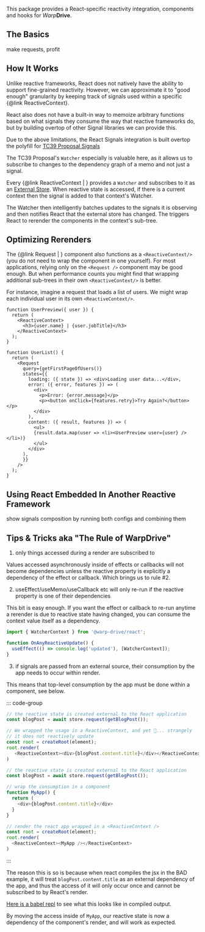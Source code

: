 This package provides a React-specific reactivity integration,
components and hooks for *Warp***Drive**.

## The Basics

make requests, profit

## How It Works

Unlike reactive frameworks, React does not natively have the ability to support
fine-grained reactivity. However, we can approximate it to "good enough"
granularity by keeping track of signals used within a specific {@link ReactiveContext}.

React also does not have a built-in way to memoize arbitrary functions based on
what signals they consume the way that reactive frameworks do, but by building
overtop of other Signal libraries we can provide this.

Due to the above limitations, the React Signals integration is built
overtop the polyfill for [TC39 Proposal Signals](https://github.com/tc39/proposal-signals)

The TC39 Proposal's `Watcher` especially is valuable here, as it allows us to subscribe to changes
to the dependency graph of a memo and not just a signal.

Every {@link ReactiveContext | <ReactiveContext />} provides a `Watcher` and subscribes to it as
an [External Store](https://react.dev/reference/react/useSyncExternalStore). When reactive state is
accessed, if there is a current context then the signal is added to that context's Watcher.

The Watcher then intelligently batches updates to the signals it is observing and then notifies React
that the external store has changed. The triggers React to rerender the components in the context's
sub-tree.

## Optimizing Rerenders

The {@link Request | <Request />} component also functions as a `<ReactiveContext/>` (you do not need to wrap the component
in one yourself). For most applications, relying only on the `<Request />` component may be good enough. But when performance
counts you might find that wrapping additional sub-trees in their own `<ReactiveContext/>` is better.

For instance, imagine a request that loads a list of users. We might wrap each individual user in its own `<ReactiveContext/>`.

```tsx
function UserPreview({ user }) {
  return (
    <ReactiveContext>
      <h3>{user.name} | {user.jobTitle}</h3>
    </ReactiveContext>
  );
}

function UserList() {
  return (
    <Request
      query={getFirstPageOfUsers()}
      states={{
        loading: ({ state }) => <div>Loading user data...</div>,
        error: ({ error, features }) => (
          <div>
            <p>Error: {error.message}</p>
            <p><button onClick={features.retry}>Try Again?</button></p>
          </div>
        ),
        content: ({ result, features }) => (
          <ul>
          {result.data.map(user => <li><UserPreview user={user} /></li>)}
          </ul>
        </div>
      ),
      }}
    />
  );
}
```

## Using React Embedded In Another Reactive Framework

show signals composition by running both configs and combining them

## Tips & Tricks aka "The Rule of WarpDrive"

1. only things accessed during a render are subscribed to

Values accessed asynchronously inside of effects or callbacks will not become dependencies unless the reactive
property is explicitly a dependency of the effect or callback. Which brings us to rule #2.

2. useEffect/useMemo/useCallback etc will only re-run if the reactive property is one of their dependencies

This bit is easy enough. If you want the effect or callback to re-run anytime a rerender is due to reactive state
having changed, you can consume the context value itself as a dependency.

```ts
import { WatcherContext } from '@warp-drive/react';

function OnAnyReactiveUpdate() {
  useEffect(() => console.log('updated'), [WatcherContext]);
}
```

3. if signals are passed from an external source, their consumption by the app needs to occur within render.

This means that top-level consumption by the app must be done within a component, see below.

::: code-group

```ts [❌-BAD]
// the reactive state is created external to the React application
const blogPost = await store.request(getBlogPost());

// We wrapped the usage in a ReactiveContext, and yet 🤔... strangely
// it does not reactively update
const root = createRoot(element);
root.render(
   <ReactiveContext><div>{blogPost.content.title}</div></ReactiveContext>
)
```

```ts [✅-GOOD]
// the reactive state is created external to the React application
const blogPost = await store.request(getBlogPost());

// wrap the consumption in a component
function MyApp() {
  return (
    <div>{blogPost.content.title}</div>
  }
}

// render the react app wrapped in a <ReactiveContext />
const root = createRoot(element);
root.render(
  <ReactiveContext><MyApp /></ReactiveContext>
)
```

:::

The reason this is so is because when react compiles the jsx in the BAD example, it will treat `blogPost.content.title` as
an external dependency of the app, and thus the access of it will only occur once and cannot be subscribed to by React's render.

[Here is a babel repl](https://babeljs.io/repl#?config_lz=N4IgZglgNgpgdgQwLYxALhAJxgBygOgCsBnADxABoQdtiYAXY9AbWZHgDdLR6FMBzBkwxQExegAIAjBIDCAC0wB7FBI4xMxCErhMqSJQBMArrGFgEUOgF8AuhTbYEAY3rcsxuPQgp0IBMb0KgjeziB29iDESsaYzjAAKgCeOKgYBiaw4UA&code_lz=JYWwDg9gTgLgBAJQKYEMDG8BmUIjgcilQ3wG4AoUSWRYmAEQHkBZObXAo9GAWgBNcAejQAbYEgB2MMuXJoIEgM7wQATwDKMFDCRwAvAQAWSESIhwA7tBF8Z5ZNybMAdGi46EECDAAUAtACuIJIwzgDmSDAAoiJIwVIAQqoAknw-hF7SAJRZzkQSfEhQPuRwcAA8DhjOmlDAGMwQhQB8pWUVfMAAbs0A3mqa2kgAvuWCnT1tY1WhtfUwjS3kWRRAA&lineWrap=true&version=7.28.3) to see what this looks like in compiled output.

By moving the access inside of `MyApp`, our reactive state is now a dependency of the component's render, and will work as expected.

